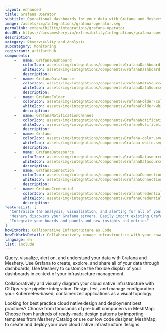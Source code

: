 ```yaml
---
layout: enhanced
title: Grafana Operator
subtitle: Operational dashboards for your data with Grafana and Meshery
image: /assets/img/integrations/grafana-operator.svg
permalink: extensibility/integrations/grafana-operator
docURL: https://docs.meshery.io/extensibility/integrations/grafana-operator
description: 
category: Observability and Analysis
subcategory: Monitoring
registrant: artifacthub
components: 
	-	name: GrafanaDashboard
		colorIcon: assets/img/integrations/components/GrafanaDashboard-color.svg
		whiteIcon: assets/img/integrations/components/GrafanaDashboard-white.svg
		description: 
	-	name: GrafanaDataSource
		colorIcon: assets/img/integrations/components/GrafanaDataSource-color.svg
		whiteIcon: assets/img/integrations/components/GrafanaDataSource-white.svg
		description: 
	-	name: GrafanaFolder
		colorIcon: assets/img/integrations/components/GrafanaFolder-color.svg
		whiteIcon: assets/img/integrations/components/GrafanaFolder-white.svg
		description: 
	-	name: GrafanaNotificationChannel
		colorIcon: assets/img/integrations/components/GrafanaNotificationChannel-color.svg
		whiteIcon: assets/img/integrations/components/GrafanaNotificationChannel-white.svg
		description: 
	-	name: Grafana
		colorIcon: assets/img/integrations/components/Grafana-color.svg
		whiteIcon: assets/img/integrations/components/Grafana-white.svg
		description: 
	-	name: GrafanaDatasource
		colorIcon: assets/img/integrations/components/GrafanaDatasource-color.svg
		whiteIcon: assets/img/integrations/components/GrafanaDatasource-white.svg
		description: 
	-	name: GrafanaConnection
		colorIcon: assets/img/integrations/components/GrafanaConnection-color.svg
		whiteIcon: assets/img/integrations/components/GrafanaConnection-white.svg
		description: 
	-	name: GrafanaCredential
		colorIcon: assets/img/integrations/components/GrafanaCredential-color.svg
		whiteIcon: assets/img/integrations/components/GrafanaCredential-white.svg
		description: 
featureList: [
  "Centralize the analysis, visualization, and alerting for all of your data with Grafana.",
  "Meshery discovers your Grafana servers. Easily import existing Grafana dashboards and panels into Meshery",
  "Integrate your boards and panels and new insights and metrics"
]
howItWorks: Collaborative Infrastructure as Code
howItWorksDetails: Collaboratively manage infrastructure with your coworkers synchronously sharing the same designs.
language: en
list: include
---
```

<p>
Query, visualize, alert on, and understand your data with Grafana and Meshery. Use Grafana to create, explore, and share all of your data through dashboards,
Use Meshery to customize the flexible display of your dashboards in context of your infrastructure management.
</p>
<p>
    Collaboratively and visually diagram your cloud native infrastructure with GitOps-style pipeline integration. Design, test, and manage configuration your Kubernetes-based, containerized applications as a visual topology.
</p>
<p>
    Looking for best practice cloud native design and deployment best practices? Choose from thousands of pre-built components in MeshMap. Choose from hundreds of ready-made design patterns by importing templates from Meshery Catalog or use our low code designer, MeshMap, to create and deploy your own cloud native infrastructure designs.
</p>
